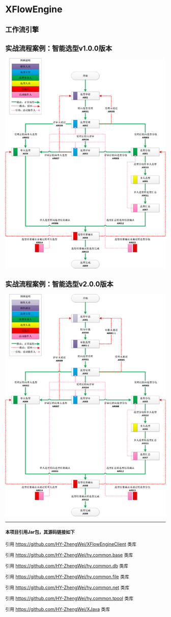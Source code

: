 # XFlowEngine

工作流引擎
------



实战流程案例：智能选型v1.0.0版本
------
![image](test/org/hy/xflow/engine/junit/S001_XX/db/流程模板v1.0.0/选型工作流.png)



实战流程案例：智能选型v2.0.0版本
------
![image](test/org/hy/xflow/engine/junit/S001_XX/db/流程模板v2.0.0/选型工作流.png)



---
#### 本项目引用Jar包，其源码链接如下
引用 https://github.com/HY-ZhengWei/XFlowEngineClient 类库

引用 https://github.com/HY-ZhengWei/hy.common.base 类库

引用 https://github.com/HY-ZhengWei/hy.common.db 类库

引用 https://github.com/HY-ZhengWei/hy.common.file 类库

引用 https://github.com/HY-ZhengWei/hy.common.net 类库

引用 https://github.com/HY-ZhengWei/hy.common.tpool 类库

引用 https://github.com/HY-ZhengWei/XJava 类库
